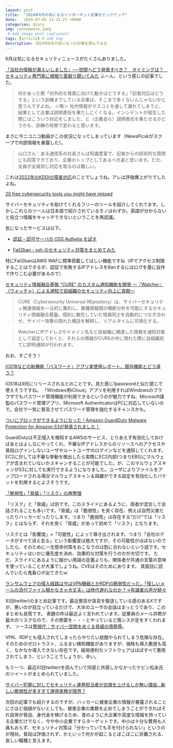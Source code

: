 ```yaml
---
layout: post
title:  "2024年6月の気になるインターネット記事をピックアップ"
date:   2024-07-05 13:15:27 +0900
categories: diary
img: ransomware.jpeg
 # Add image post (optional)
tags: [article] # add tag
description: 2024年6月の気になった記事を読んでみる
---
```


6月は気になるセキュリティニュースがたくさんありました。

[「当社の情報が漏えいしました」──世間へどう発表すべき？　タイミングは？　セキュリティ専門家に根掘り葉掘り聞いてみた](https://www.itmedia.co.jp/news/articles/2406/10/news024.html)
ふーん、という感じの記事でした。

> 何かあった際「対外的な発表に向けた動きはどうする」「記者対応はどうする」という訓練までしている企業は、そこまで多くないんじゃないかと思うんですよね。
＜略＞
> 社内情報がマスコミを通して漏れてしまうと、結果として企業は説明責任を果たしにくくなる。インシデントが発生した際にはこういう対応をしました、と（企業自ら）説明責任を果たせるかどうかも、訓練の有無で変わると思います。

まさに今ニコニコ動画がこの状況になってしまっています（NewsPicskがスクープで内部情報を暴露した）。

> 山口さん：ある通信系の社長さんは知識豊富で、記者からの技術的な質問にも回答できており、企業のトップとしてあるべき姿と思います。ただ、全員が全員同じ対応を取るのは難しい。

これは[2022年のKDDIの障害対応](https://biz-journal.jp/company/post_305058.html)のことでしょうね。アレは評価爆上がりでしたよね。


[20 free cybersecurity tools you might have missed](https://www.helpnetsecurity.com/2024/06/04/free-open-source-cybersecurity-tools/)

サイバーセキュリティを助けてくれるフリーのツールを紹介してくれてます。しかしこれらのツールは日本語で紹介されているモノはわずか。英語が分からないと役立つ情報をキャッチできないということを再認識。

気になったサービスは以下。

- [認証・認可サーバの OSS Authelia を試す](https://zenn.dev/zenogawa/articles/try_authelia)

- [Fail2ban - ssh のセキュリティ対策をまとめてみた](https://zenn.dev/y_mrok/articles/ssh_security_fail2ban)

特にFail2banはAWS WAFに標準搭載してほしい機能ですね（IPでアクセス制限することはできるが、認証で失敗するIPアドレスをBanするにはログを基に自作で作りこむ必要があるので）


[セキュリティ情報融合基盤 “CURE” のカスタム通知機能を開発 〜『Watcher』（ウォッチャ）による通知で自組織のセキュリティ向上に貢献〜](https://www.nict.go.jp/press/2024/06/11-1.html)

> CURE（Cybersecurity Universal REpository）は、サイバーセキュリティ関連情報を一元的に集約し、異種情報間の横断分析を可能にするセキュリティ情報融合基盤。個別に散在していた情報同士を自動的につなぎ合わせ、サイバー攻撃の隠れた構造を解明し、リアルタイムに可視化する。

>WatcherにIPアドレスやドメイン名など自組織に関連した情報を通知対象として設定しておくと、それらの情報がCUREの中に現れた際に自組織宛てに即時通知が行われます。

おお、すごそう！

[iOS18などの新機能「パスワード」アプリ実使用レポート、既存機能とどう違う？](https://iphone-mania.jp/news-581685/)

iOS18は9月にリリースされるとのことです。見た感じ1passwordと似た感じで使えそうですね。
「Windows用iCloud」アプリを利用すればWindowsのブラウザでもパスワード管理機能が利用できるというのが魅力ですね、Microsoft謹製のパスワード管理アプリ、Microsoft AuthenticatorはPCに対応していないので。会社で一気に普及させてパスワード管理を強化するチャンスかも。

[ついにブロックができるようになった！Amazon GuardDuty Malware Protection for Amazon S3が発表されました！](https://dev.classmethod.jp/articles/release-guardduty-s3-malware-protection/)

GuardDutyは不正侵入を検知するAWSのサービス、とりあえず有効化しておけばあとはよしなにやってくれ、不審なIPアドレスからのリソースへのアクセスや普段ログインしないユーザやルートユーザのログインなどを通知してくれます。EC2に対しては不審な挙動を検出したら実際にEC2内部(つまりEBS)にマルウェアが含まれていないかスキャンすることが可能でした。が、このマルウェアスキャンがS3に対しても実行できるようになりました。ユーザによりファイルをアップロードされる場合マルウェアスキャン＆隔離ができる設定を有効化したバケットを利用するとよさそうです。

[「脆弱性」「脅威」「リスク」の再整理](https://www.docswell.com/s/hasegawa/ZW19QR-threatmodeling#p1)

「リスク」と「脅威」は別です。このスライドにあるように、両者が混合して会話されることも多いです。「脅威」は「脆弱性」を突く存在、例えば自然災害だったりハッカーだったりします。つまり「脆弱性」は存在する”だけ”では「リスク」とはならず、それを突く「脅威」があって初めて「リスク」となります。

リスクとは「影響度」×「可能性」によって導き出されます。つまり「会社のデータがすべて消え去る」という影響度は極大ですが、その可能性がほぼないのでしたら、そのために一生懸命対策をおこなうのは割に合わないという話です。セキュリティはいかに優先度を決め、効果的な対策を行うのかが大切です。
ただ、スライドにあるように細かい用語の定義よりも、関係者が共通の言葉の意味を使っていることが大事でしょうね。CVEはそのためにあります。
真面目に読んでいたら鬼畜ロボ出てきたｗ

[ランサムウェアの侵入経路は今はVPN機器とかRDPの脆弱性だった。「怪しいメールの添付ファイル開かなきゃ大丈夫」は時代遅れなのか？→有識者の声が続々](https://togetter.com/li/2387446)

X(旧twitter)のまとめ記事です。最近悪貨が良貨を駆逐している感のあるXですが、悪いのが目立っているだけで、大半のユーザの会話はまっとうであり、このまとめも良質です。
表題の件は最近よく言われています。従業員のメール詐欺が最大のリスクなので、その啓蒙を・・・とやっていると情シスが足をすくわれます。
ソースは[警視庁：サイバー空間をめぐる脅威の情勢等](https://www.npa.go.jp/publications/statistics/cybersecurity/index.html)。

VPN、RDPとも侵入されてしまったらやりたい放題やられてしまう危険な存在。そのためのゼロトラスト、ふるまい検知機能がありますが、価格も導入敷居も高く、なかなか導入できない存在です。結局便利なソフトウェアはほぼすべて悪用されてしまう、ということでしょうか。辛い。

もう一つ、最近X(旧twitter)を読んでいて同感と共感しかなかったケビン松永氏のツイートがまとめられていました。

[サイバー犯罪に対してセキュリティ運用担当者が白旗を上げるしか無い理由…新しい脆弱性が多すぎて運用実務が限界？](https://togetter.com/li/2396150)

次回の記事でも紹介するのですが、ハッカーに被害企業の情報が暴露されることにさほど価値がないとしても、被害企業の業務を止めてしまうことができればそれ自体が脅迫、身代金を稼げるため、昔のように大企業や高度な情報を持っている企業だけでなく、今や中小企業ですらターゲットです。中小は十分な費用も人員もおらず、セキュリティ対策は「分かっていても手を付けられない」というのが現状。普段は評価されず、かといって何かが起こるとぼこぼこに非難される、哀しい職種と言えます。